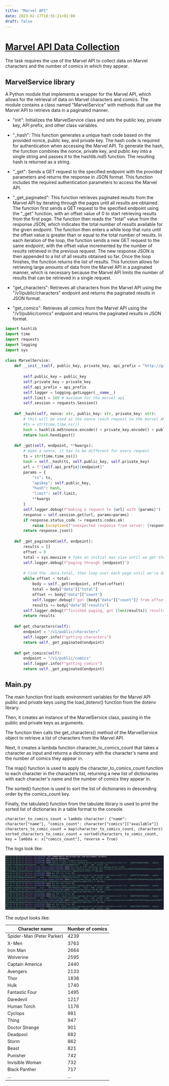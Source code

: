 ```yaml
---
title: "Marvel API"
date: 2023-02-17T10:55:21+01:00
draft: false
---
```

# [Marvel API Data Collection](https://github.com/pflashgary/marvel)
The task requires the use of the Marvel API to collect data on Marvel characters and the number of comics in which they appear.

## MarvelService library

A Python module that implements a wrapper for the Marvel API, which allows for the retrieval of data on Marvel characters and comics. The module contains a class named "MarvelService" with methods that use the Marvel API to retrieve data in a paginated manner.

- "init": Initializes the MarvelService class and sets the public key, private key, API prefix, and other class variables.

- "_hash": This function generates a unique hash code based on the provided nonce, public key, and private key. The hash code is required for authentication when accessing the Marvel API. To generate the hash, the function combines the nonce, private key, and public key into a single string and passes it to the hashlib.md5 function. The resulting hash is returned as a string.

- "_get": Sends a GET request to the specified endpoint with the provided parameters and returns the response in JSON format. This function includes the required authentication parameters to access the Marvel API.

- "_get_paginated": This function retrieves paginated results from the Marvel API by iterating through the pages until all results are obtained. The function first sends a GET request to the specified endpoint using the "_get" function, with an offset value of 0 to start retrieving results from the first page. The function then reads the "total" value from the response JSON, which indicates the total number of results available for the given endpoint. The function then enters a while loop that runs until the offset value is greater than or equal to the total number of results. In each iteration of the loop, the function sends a new GET request to the same endpoint, with the offset value incremented by the number of results retrieved in the previous request. The new response JSON is then appended to a list of all results obtained so far. Once the loop finishes, the function returns the list of results. This function allows for retrieving large amounts of data from the Marvel API in a paginated manner, which is necessary because the Marvel API limits the number of results that can be retrieved in a single request.

- "get_characters": Retrieves all characters from the Marvel API using the "/v1/public/characters" endpoint and returns the paginated results in JSON format.

- "get_comics": Retrieves all comics from the Marvel API using the "/v1/public/comics" endpoint and returns the paginated results in JSON format.


```python
import hashlib
import time
import requests
import logging
import sys

class MarvelService:
    def __init__(self, public_key, private_key, api_prefix = "http://gateway.marvel.com"):

        self.public_key = public_key
        self.private_key = private_key
        self.api_prefix = api_prefix
        self.logger = logging.getLogger(__name__)
        self.limit = 100 # maximum for the marvel api
        self.session = requests.Session()

    def _hash(self, nonce: str, public_key: str, private_key: str):
        # this will be used as the nonce (each request to the marvel API key needs to have a different apikey)
        #ts = str(time.time_ns())
        hash = hashlib.md5(nonce.encode() + private_key.encode() + public_key.encode())
        return hash.hexdigest()

    def _get(self, endpoint, **kwargs):
        # make a nonce, it has to be different for every request
        ts = str(time.time_ns())
        hash = self._hash(ts, self.public_key, self.private_key)
        url = f"{self.api_prefix}{endpoint}"
        params = {
            "ts": ts,
            "apikey": self.public_key,
            "hash": hash,
            "limit": self.limit,
            **kwargs
        }
        self.logger.debug(f"making a request to {url} with {params}")
        response = self.session.get(url, params=params)
        if response.status_code != requests.codes.ok:
            raise Exception(f"unexpected response from server: {response.status_code}, {response.json()}")
        return response.json()

    def _get_paginated(self, endpoint):
        results = []
        offset = 0
        total = sys.maxsize # fake an initial max size until we get the real one from the first API response
        self.logger.debug(f"paging through {endpoint}")

        # find the .data.total, then loop over each page until we're done
        while offset < total:
            body = self._get(endpoint, offset=offset)
            total = body["data"]["total"]
            offset += body["data"]["count"]
            self.logger.debug(f'got {body["data"]["count"]} from offset {offset}')
            results += body["data"]["results"]
        self.logger.debug(f"finished paging, got {len(results)} results")
        return results

    def get_characters(self):
        endpoint = "/v1/public/characters"
        self.logger.info(f"getting characters")
        return self._get_paginated(endpoint)

    def get_comics(self):
        endpoint = "/v1/public/comics"
        self.logger.info(f"getting comics")
        return self._get_paginated(endpoint)

```

## Main.py
The main function first loads environment variables for the Marvel API public and private keys using the load_dotenv() function from the dotenv library.

Then, it creates an instance of the MarvelService class, passing in the public and private keys as arguments.

The function then calls the get_characters() method of the MarvelService object to retrieve a list of characters from the Marvel API.

Next, it creates a lambda function character_to_comics_count that takes a character as input and returns a dictionary with the character's name and the number of comics they appear in.

The map() function is used to apply the character_to_comics_count function to each character in the characters list, returning a new list of dictionaries with each character's name and the number of comics they appear in.

The sorted() function is used to sort the list of dictionaries in descending order by the comics_count key.

Finally, the tabulate() function from the tabulate library is used to print the sorted list of dictionaries in a table format to the console.

```python3
character_to_comics_count = lambda character: {"name": character["name"], "comics_count": character["comics"]["available"]}
characters_to_comic_count = map(character_to_comics_count, characters)
sorted_characters_to_comic_count = sorted(characters_to_comic_count, key = lambda x: x["comics_count"], reverse = True)
```

The logs look like:

![Logs](logs.png)

The output looks like:

| Character name            | Number of comics |
|---------------------------|-----------------|
| Spider-Man (Peter Parker) | 4239            |
| X-Men                     | 3763            |
| Iron Man                  | 2664            |
| Wolverine                 | 2595            |
| Captain America           | 2440            |
| Avengers                  | 2133            |
| Thor                      | 1838            |
| Hulk                      | 1740            |
| Fantastic Four            | 1495            |
| Daredevil                 | 1217            |
| Human Torch               | 1176            |
| Cyclops                   | 981             |
| Thing                     | 947             |
| Doctor Strange            | 901             |
| Deadpool                  | 882             |
| Storm                     | 862             |
| Beast                     | 821             |
| Punisher                  | 742             |
| Invisible Woman           | 732             |
| Black Panther             | 717             |
| ...                       | ...             |
